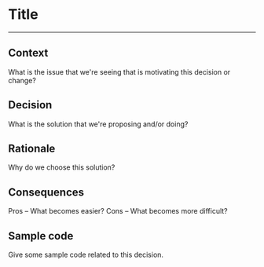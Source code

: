 # Title
---------
## Context

What is the issue that we're seeing that is motivating this decision or change?

## Decision

What is the solution that we're proposing and/or doing?

## Rationale

Why do we choose this solution?

## Consequences

Pros – What becomes easier? Cons – What becomes more difficult?

## Sample code

Give some sample code related to this decision.
